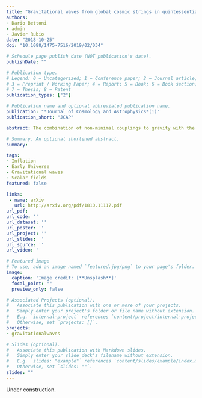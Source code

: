 ```yaml
---
title: "Gravitational waves from global cosmic strings in quintessential inflation"
authors:
- Dario Bettoni
- admin
- Javier Rubio
date: "2018-10-25"
doi: "10.1088/1475-7516/2019/02/034"

# Schedule page publish date (NOT publication's date).
publishDate: ""

# Publication type.
# Legend: 0 = Uncategorized; 1 = Conference paper; 2 = Journal article;
# 3 = Preprint / Working Paper; 4 = Report; 5 = Book; 6 = Book section;
# 7 = Thesis; 8 = Patent
publication_types: ["2"]

# Publication name and optional abbreviated publication name.
publication: "*Journal of Cosmology and Astrophysics*(1)"
publication_short: "JCAP"

abstract: The combination of non-minimal couplings to gravity with the post-inflationary kinetic-dominated era typically appearing in quintessential inflation scenarios may lead to the spontaneous symmetry breaking of internal symmetries and its eventual restoration at the onset of radiation domination. On general grounds, the breaking of these symmetries leads to the generation of short-lived topological defects that tend to produce gravitational waves until the symmetry is restored. We study here the background of gravitational waves generated by a global cosmic string network following the dynamical symmetry breaking and restoration of a U(1) symmetry. The resulting power spectrum depends on the duration of the heating process and it is potentially detectable, providing a test on the existence of non-minimal couplings to gravity and the characteristic energy scale of post-inflationary physics.

# Summary. An optional shortened abstract.
summary: 

tags:
- Inflation
- Early Universe
- Gravitational waves
- Scalar fields
featured: false

links:
 - name: arXiv
   url: http://arxiv.org/pdf/1810.11117.pdf
url_pdf: 
url_code: ''
url_dataset: ''
url_poster: ''
url_project: ''
url_slides: ''
url_source: ''
url_video: ''

# Featured image
# To use, add an image named `featured.jpg/png` to your page's folder. 
image:
  caption: 'Image credit: [**Unsplash**]'
  focal_point: ""
  preview_only: false

# Associated Projects (optional).
#   Associate this publication with one or more of your projects.
#   Simply enter your project's folder or file name without extension.
#   E.g. `internal-project` references `content/project/internal-project/index.md`.
#   Otherwise, set `projects: []`.
projects:
- gravitationalwaves

# Slides (optional).
#   Associate this publication with Markdown slides.
#   Simply enter your slide deck's filename without extension.
#   E.g. `slides: "example"` references `content/slides/example/index.md`.
#   Otherwise, set `slides: ""`.
slides: ""
---
```

Under construction.